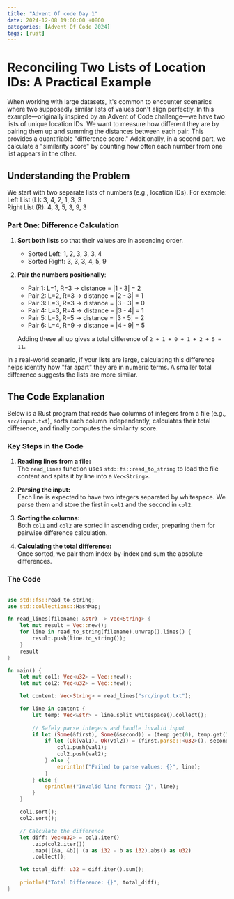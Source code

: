 ```yaml
---
title: "Advent Of code Day 1"
date: 2024-12-08 19:00:00 +0800
categories: [Advent Of Code 2024]
tags: [rust]
---
```


# Reconciling Two Lists of Location IDs: A Practical Example

When working with large datasets, it's common to encounter scenarios where two supposedly similar lists of values don't align perfectly. In this example—originally inspired by an Advent of Code challenge—we have two lists of unique location IDs. We want to measure how different they are by pairing them up and summing the distances between each pair. This provides a quantifiable "difference score." Additionally, in a second part, we calculate a "similarity score" by counting how often each number from one list appears in the other.

## Understanding the Problem

We start with two separate lists of numbers (e.g., location IDs). For example:   
Left List (L): 3, 4, 2, 1, 3, 3  
Right List (R): 4, 3, 5, 3, 9, 3


### Part One: Difference Calculation

1. **Sort both lists** so that their values are in ascending order.  
   - Sorted Left: 1, 2, 3, 3, 3, 4  
   - Sorted Right: 3, 3, 3, 4, 5, 9

2. **Pair the numbers positionally**:  
   - Pair 1: L=1, R=3 → distance = |1 - 3| = 2  
   - Pair 2: L=2, R=3 → distance = |2 - 3| = 1  
   - Pair 3: L=3, R=3 → distance = |3 - 3| = 0  
   - Pair 4: L=3, R=4 → distance = |3 - 4| = 1  
   - Pair 5: L=3, R=5 → distance = |3 - 5| = 2  
   - Pair 6: L=4, R=9 → distance = |4 - 9| = 5

   Adding these all up gives a total difference of `2 + 1 + 0 + 1 + 2 + 5 = 11`.

In a real-world scenario, if your lists are large, calculating this difference helps identify how "far apart" they are in numeric terms. A smaller total difference suggests the lists are more similar.

## The Code Explanation

Below is a Rust program that reads two columns of integers from a file (e.g., `src/input.txt`), sorts each column independently, calculates their total difference, and finally computes the similarity score.

### Key Steps in the Code

1. **Reading lines from a file:**  
   The `read_lines` function uses `std::fs::read_to_string` to load the file content and splits it by line into a `Vec<String>`.

2. **Parsing the input:**  
   Each line is expected to have two integers separated by whitespace. We parse them and store the first in `col1` and the second in `col2`.

3. **Sorting the columns:**  
   Both `col1` and `col2` are sorted in ascending order, preparing them for pairwise difference calculation.

4. **Calculating the total difference:**  
   Once sorted, we pair them index-by-index and sum the absolute differences.


### The Code

```rust

use std::fs::read_to_string;
use std::collections::HashMap;

fn read_lines(filename: &str) -> Vec<String> {
    let mut result = Vec::new();
    for line in read_to_string(filename).unwrap().lines() {
        result.push(line.to_string());
    }
    result
}

fn main() {
    let mut col1: Vec<u32> = Vec::new();
    let mut col2: Vec<u32> = Vec::new();

    let content: Vec<String> = read_lines("src/input.txt");

    for line in content {
        let temp: Vec<&str> = line.split_whitespace().collect();
        
        // Safely parse integers and handle invalid input
        if let (Some(&first), Some(&second)) = (temp.get(0), temp.get(1)) {
            if let (Ok(val1), Ok(val2)) = (first.parse::<u32>(), second.parse::<u32>()) {
                col1.push(val1);
                col2.push(val2);
            } else {
                eprintln!("Failed to parse values: {}", line);
            }
        } else {
            eprintln!("Invalid line format: {}", line);
        }
    }

    col1.sort();
    col2.sort();

    // Calculate the difference
    let diff: Vec<u32> = col1.iter()
        .zip(col2.iter())
        .map(|(&a, &b)| (a as i32 - b as i32).abs() as u32)
        .collect();

    let total_diff: u32 = diff.iter().sum();
    
    println!("Total Difference: {}", total_diff);
}
```
